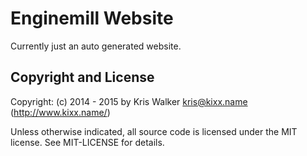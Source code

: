 # Enginemill Website
Currently just an auto generated website.

Copyright and License
---------------------
Copyright: (c) 2014 - 2015 by Kris Walker <kris@kixx.name> (http://www.kixx.name/)

Unless otherwise indicated, all source code is licensed under the MIT license. See MIT-LICENSE for details.
